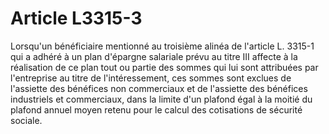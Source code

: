 # Article L3315-3

Lorsqu'un bénéficiaire mentionné au troisième alinéa de l'article L. 3315-1 qui a adhéré à un plan d'épargne salariale prévu au titre III affecte à la réalisation de ce plan tout ou partie des sommes qui lui sont attribuées par l'entreprise au titre de l'intéressement, ces sommes sont exclues de l'assiette des bénéfices non commerciaux et de l'assiette des bénéfices industriels et commerciaux, dans la limite d'un plafond égal à la moitié du plafond annuel moyen retenu pour le calcul des cotisations de sécurité sociale.